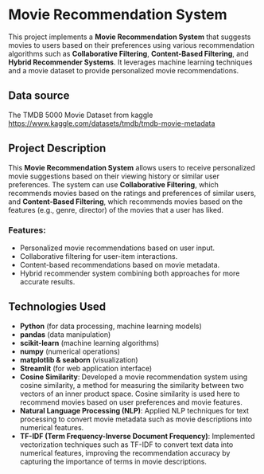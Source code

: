 # Movie Recommendation System

This project implements a **Movie Recommendation System** that suggests movies to users based on their preferences using various recommendation algorithms such as **Collaborative Filtering**, **Content-Based Filtering**, and **Hybrid Recommender Systems**. It leverages machine learning techniques and a movie dataset to provide personalized movie recommendations.

## Data source 
The TMDB 5000 Movie Dataset from kaggle https://www.kaggle.com/datasets/tmdb/tmdb-movie-metadata 


## Project Description

This **Movie Recommendation System** allows users to receive personalized movie suggestions based on their viewing history or similar user preferences. The system can use **Collaborative Filtering**, which recommends movies based on the ratings and preferences of similar users, and **Content-Based Filtering**, which recommends movies based on the features (e.g., genre, director) of the movies that a user has liked.

### Features:
- Personalized movie recommendations based on user input.
- Collaborative filtering for user-item interactions.
- Content-based recommendations based on movie metadata.
- Hybrid recommender system combining both approaches for more accurate results.

## Technologies Used

- **Python** (for data processing, machine learning models)
- **pandas** (data manipulation)
- **scikit-learn** (machine learning algorithms)
- **numpy** (numerical operations)
- **matplotlib & seaborn** (visualization)
- **Streamlit** (for web application interface)
- **Cosine Similarity**: Developed a movie recommendation system using cosine similarity, a method for measuring the similarity between two vectors of an inner product space. Cosine similarity is used here to recommend movies based on user preferences and movie features.
- **Natural Language Processing (NLP)**: Applied NLP techniques for text processing to convert movie metadata such as movie descriptions into numerical features.
- **TF-IDF (Term Frequency-Inverse Document Frequency)**: Implemented vectorization techniques such as TF-IDF to convert text data into numerical features, improving the recommendation accuracy by capturing the importance of terms in movie descriptions.





